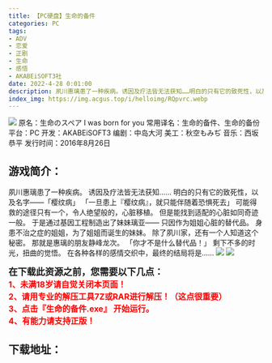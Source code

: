 ```yaml
---
title: 【PC硬盘】生命的备件
categories: PC
tags:
- ADV
- 恋爱
- 正剧
- 生命
- 感悟
- AKABEiSOFT3社
date: 2022-4-28 0:01:00
description: 夙川惠璃患了一种疾病。诱因及疗法皆无法获知……明白的只有它的致死性，以及名字——「樱纹病」「一旦患上『樱纹病』，就只能伴随着恐惧死去」可能得救的途径只有一个，令人绝望般的，心脏移植。
index_img: https://img.acgus.top/i/helloimg/RQpvrc.webp
---
```

![](https://img.acgus.top/i/helloimg/RQpvrc.webp)
原名：生命のスペア I was born for you
常用译名：生命的备件、生命的备份
平台：PC
开发：AKABEiSOFT3
编剧：中岛大河
美工：秋空もみぢ
音乐：西坂恭平
发行时间：2016年8月26日

## 游戏简介：
夙川惠璃患了一种疾病。
诱因及疗法皆无法获知……
明白的只有它的致死性，以及名字——「樱纹病」
「一旦患上『樱纹病』，就只能伴随着恐惧死去」
可能得救的途径只有一个，令人绝望般的，心脏移植。
但是能找到适配的心脏如同奇迹一般。
于是通过基因工程制造出了妹妹璃亚——
只因作为姐姐心脏的替代品。
身患不治之症的姐姐，为了姐姐而诞生的妹妹。
除了夙川家，还有一个人知道这个秘密。
那就是惠璃的朋友静峰龙次。
「你才不是什么替代品！」
剩下不多的时光，扭曲的觉悟。
在各种各样的感情交织中，最终的结局将是……
![](https://img.acgus.top/i/helloimg/RQp03q.webp)
![](https://img.acgus.top/i/helloimg/RQpNlr.webp)



<font size=4>**在下载此资源之前，您需要以下几点：**</font>      
<font color=#FF0000 size=3><b>1、未满18岁请自觉关闭本页面！         
2、请用专业的解压工具7Z或RAR进行解压！（这点很重要）             
3、点击『生命的备件.exe』  开始运行。  
4、有能力请支持正版！</b></font>

## 下载地址：